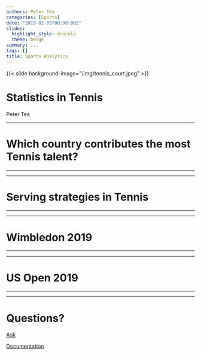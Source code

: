 ```yaml
---
authors: Peter Tea
categories: [Sports]
date: "2019-02-05T00:00:00Z"
slides:
  highlight_style: dracula
  theme: beige
summary: ...
tags: []
title: Sports Analytics
---
```

{{< slide background-image="/img/tennis_court.jpeg" >}}


# Statistics in Tennis

Peter Tea

---
# Which country contributes the most Tennis talent?
---

---
# Serving strategies in Tennis
---

---
# Wimbledon 2019
---

---
# US Open 2019
---




---

# Questions?

[Ask](https://discourse.gohugo.io)

[Documentation](https://sourcethemes.com/academic/docs/)
